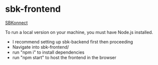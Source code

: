 # sbk-frontend

[SBKonnect](https://sbk-frontend.herokuapp.com)

To run a local version on your machine, you must have Node.js installed.
- I recommend setting up sbk-backend[](https://github.com/skajah/sbk-backend) first then proceeding
- Navigate into sbk-frontend/
- run "npm i" to install dependencies
- run "npm start" to host the frontend in the browser

